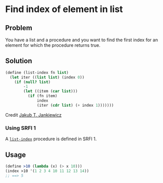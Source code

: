 # Find index of element in list

## Problem

You have a list and a procedure and you want to find the first index
for an element for which the procedure returns true.

## Solution

```Scheme
(define (list-index fn list)
  (let iter ((list list) (index 0))
    (if (null? list)
        -1
        (let ((item (car list)))
          (if (fn item)
              index
              (iter (cdr list) (+ index 1)))))))
```

Credit [Jakub T. Jankiewicz](https://jcubic.pl/me)

### Using SRFI 1

A
[`list-index`](https://srfi.schemers.org/srfi-1/srfi-1.html#list-index)
procedure is defined in SRFI 1.

## Usage

```Scheme
(define >10 (lambda (x) (> x 10)))
(index >10 '(1 2 3 4 10 11 12 13 14))
;; ==> 5
```
